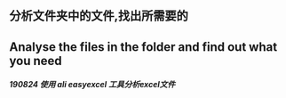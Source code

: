 ## 分析文件夹中的文件,找出所需要的
## Analyse the files in the folder and find out what you need 
##### 190824 使用 ali easyexcel 工具分析excel文件 
